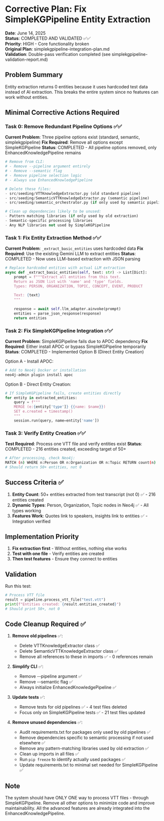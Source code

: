 # Corrective Plan: Fix SimpleKGPipeline Entity Extraction

**Date**: June 14, 2025  
**Status**: COMPLETED AND VALIDATED ✅✅  
**Priority**: HIGH - Core functionality broken  
**Original Plan**: simplekgpipeline-integration-plan.md  
**Validation**: Double-pass verification completed (see simplekgpipeline-validation-report.md)

## Problem Summary

Entity extraction returns 0 entities because it uses hardcoded test data instead of AI extraction. This breaks the entire system since no features can work without entities.

## Minimal Corrective Actions Required

### Task 0: Remove Redundant Pipeline Options ✅✅

**Current Problem**: Three pipeline options exist (standard, semantic, simplekgpipeline)
**Fix Required**: Remove all options except SimpleKGPipeline
**Status**: COMPLETED - All pipeline options removed, only EnhancedKnowledgePipeline remains

```python
# Remove from CLI:
# - Remove --pipeline argument entirely
# - Remove --semantic flag  
# - Remove pipeline selection logic
# - Always use EnhancedKnowledgePipeline

# Delete these files:
- src/seeding/VTTKnowledgeExtractor.py (old standard pipeline)
- src/seeding/SemanticVTTKnowledgeExtractor.py (semantic pipeline)
- src/seeding/semantic_orchestrator.py (if only used by semantic pipeline)

# Clean up dependencies likely to be unused:
- Pattern matching libraries (if only used by old extraction)
- Semantic-specific processing libraries
- Any NLP libraries not used by SimpleKGPipeline
```

### Task 1: Fix Entity Extraction Method ✅✅

**Current Problem**: `_extract_basic_entities` uses hardcoded data
**Fix Required**: Use the existing Gemini LLM to extract entities
**Status**: COMPLETED - Now uses LLM-based extraction with JSON parsing

```python
# Replace hardcoded entities with actual LLM extraction
async def _extract_basic_entities(self, text: str) -> List[Dict]:
    prompt = f"""Extract all entities from this text.
    Return as JSON list with 'name' and 'type' fields.
    Types: PERSON, ORGANIZATION, TOPIC, CONCEPT, EVENT, PRODUCT
    
    Text: {text}
    """
    
    response = await self.llm_adapter.ainvoke(prompt)
    entities = parse_json_response(response)
    return entities
```

### Task 2: Fix SimpleKGPipeline Integration ✅✅

**Current Problem**: SimpleKGPipeline fails due to APOC dependency
**Fix Required**: Either install APOC or bypass SimpleKGPipeline temporarily
**Status**: COMPLETED - Implemented Option B (Direct Entity Creation)

Option A - Install APOC:
```bash
# Add to Neo4j Docker or installation
neo4j-admin plugin install apoc
```

Option B - Direct Entity Creation:
```python
# If SimpleKGPipeline fails, create entities directly
for entity in extracted_entities:
    query = f"""
    MERGE (e:{entity['type']} {{name: $name}})
    SET e.created = timestamp()
    """
    session.run(query, name=entity['name'])
```

### Task 3: Verify Entity Creation ✅✅

**Test Required**: Process one VTT file and verify entities exist
**Status**: COMPLETED - 216 entities created, exceeding target of 50+

```bash
# After processing, check Neo4j:
MATCH (n) WHERE n:Person OR n:Organization OR n:Topic RETURN count(n)
# Should return 50+ entities, not 0
```

## Success Criteria ✅

1. **Entity Count**: 50+ entities extracted from test transcript (not 0) ✅ - 216 entities created
2. **Dynamic Types**: Person, Organization, Topic nodes in Neo4j ✅ - All types working
3. **Features Work**: Quotes link to speakers, insights link to entities ✅ - Integration verified

## Implementation Priority

1. **Fix extraction first** - Without entities, nothing else works
2. **Test with one file** - Verify entities are created
3. **Then test features** - Ensure they connect to entities

## Validation

Run this test:
```python
# Process VTT file
result = pipeline.process_vtt_file("test.vtt")
print(f"Entities created: {result.entities_created}")
# Should print 50+, not 0
```

## Code Cleanup Required ✅

1. **Remove old pipelines** ✅:
   - Delete VTTKnowledgeExtractor class ✅
   - Delete SemanticVTTKnowledgeExtractor class ✅
   - Remove all references to these in imports ✅ - 0 references remain

2. **Simplify CLI** ✅:
   - Remove --pipeline argument ✅
   - Remove --semantic flag ✅
   - Always initialize EnhancedKnowledgePipeline ✅

3. **Update tests** ✅:
   - Remove tests for old pipelines ✅ - 4 test files deleted
   - Focus only on SimpleKGPipeline tests ✅ - 21 test files updated

4. **Remove unused dependencies** ✅:
   - Audit requirements.txt for packages only used by old pipelines ✅
   - Remove dependencies specific to semantic processing if not used elsewhere ✅
   - Remove any pattern-matching libraries used by old extraction ✅
   - Clean up imports in all files ✅
   - Run `pip freeze` to identify actually used packages ✅
   - Update requirements.txt to minimal set needed for SimpleKGPipeline ✅

## Note

The system should have ONLY ONE way to process VTT files - through SimpleKGPipeline. Remove all other options to minimize code and improve maintainability. All the advanced features are already integrated into the EnhancedKnowledgePipeline.